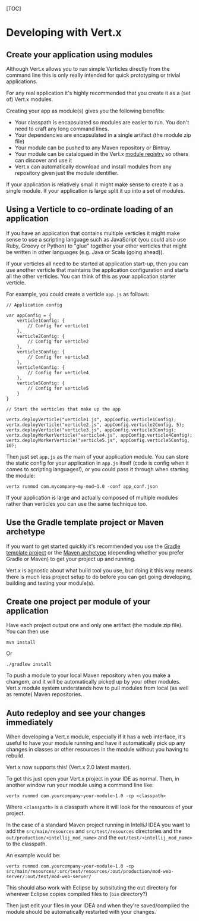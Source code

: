 <!--
This work is licensed under the Creative Commons Attribution-ShareAlike 3.0 Unported License.
To view a copy of this license, visit http://creativecommons.org/licenses/by-sa/3.0/ or send
a letter to Creative Commons, 444 Castro Street, Suite 900, Mountain View, California, 94041, USA.
-->

[TOC]

# Developing with Vert.x

## Create your application using modules

Although Vert.x allows you to run simple Verticles directly from the command line this is only really intended for quick prototyping or trivial applications. 

For any real application it's highly recommended that you create it as a (set of) Vert.x modules.

Creating your app as module(s) gives you the following benefits:

* Your classpath is encapsulated so modules are easier to run. You don't need to craft any long command lines.
* Your dependencies are encapsulated in a single artifact (the module zip file)
* Your module can be pushed to any Maven repository or Bintray.
* Your module can be catalogued in the Vert.x [module registry](https://vertxmodulereg-vertxmodulereg.rhcloud.com/) so others can discover and use it
* Vert.x can automatically download and install modules from any repository given just the module identifier.

If your application is relatively small it might make sense to create it as a single module. If your application is large split it up into a set of modules.

## Using a Verticle to co-ordinate loading of an application

If you have an application that contains multiple verticles it might make sense to use a scripting language such as JavaScript (you could also use Ruby, Groovy or Python) to "glue" together your other verticles that might be written in other languages (e.g. Java or Scala (going ahead)).

If your verticles all need to be started at application start-up, then you can use another verticle that maintains the application configuration and starts all the other verticles. You can think of this as your application starter verticle.

For example, you could create a verticle `app.js` as follows:

    // Application config
    
    var appConfig = {
        verticle1Config: {
            // Config for verticle1
        },
        verticle2Config: {
            // Config for verticle2
        }, 
        verticle3Config: {
            // Config for verticle3
        },
        verticle4Config: {
            // Config for verticle4
        },
        verticle5Config: {
            // Config for verticle5
        }  
    }  
    
    // Start the verticles that make up the app  
    
    vertx.deployVerticle("verticle1.js", appConfig.verticle1Config);
    vertx.deployVerticle("verticle2.js", appConfig.verticle2Config, 5);
    vertx.deployVerticle("verticle3.js", appConfig.verticle3Config);
    vertx.deployWorkerVerticle("verticle4.js", appConfig.verticle4Config);
    vertx.deployWorkerVerticle("verticle5.js", appConfig.verticle5Config, 10);
        
        
Then just set `app.js` as the main of your application module. You can store the static config for your application in `app.js` itself (code is config when it comes to scripting languages!), or you could pass it through when starting the module:

    vertx runmod com.mycompany~my-mod~1.0 -conf app_conf.json

If your application is large and actually composed of multiple modules rather than verticles you can use the same technique too.

## Use the Gradle template project or Maven archetype

If you want to get started quickly it's recommended you use the [Gradle template project](gradle_dev.html) or the [Maven archetype](maven_dev.html) (depending whether you prefer Gradle or Maven) to get your project up and running.

Vert.x is agnostic about what build tool you use, but doing it this way means there is much less project setup to do before you can get going developing, building and testing your module(s).

## Create one project per module of your application

Have each project output one and only one artifact (the module zip file). You can then use

    mvn install

Or

    ./gradlew install

To push a module to your local Maven repository when you make a changem, and it will be automatically picked up by your other modules. Vert.x module system understands how to pull modules from local (as well as remote) Maven repositories.

<a id="auto-redeploy"> </a>
## Auto redeploy and see your changes immediately

When developing a Vert.x module, especially if it has a web interface, it's useful to have your module running and have it automatically pick up any changes in classes or other resources in the module without you having to rebuild.

Vert.x now supports this! (Vert.x 2.0 latest master).

To get this just open your Vert.x project in your IDE as normal. Then, in another window run your module using  a command line like:

    vertx runmod com.yourcompany~your-module~1.0 -cp <classpath>

Where `<classpath>` is a classpath where it will look for the resources of your project.

In the case of a standard Maven project running in IntelliJ IDEA you want to add the `src/main/resources` and `src/test/resources` directories and the `out/production/<intellij_mod_name>` and the `out/test/<intellij_mod_name>` to the classpath.

An example would be:

    vertx runmod com.yourcompany~your-module~1.0 -cp src/main/resources/:src/test/resources/:out/production/mod-web-server/:out/test/mod-web-server/

This should also work with Eclipse by subsituting the out directory for wherever Eclipse copies compiled files to (`bin` directory?)

Then just edit your files in your IDEA and when they're saved/compiled the module should be automatically restarted with your changes.



    
 
